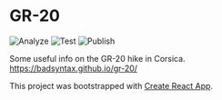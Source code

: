 # GR-20

![Analyze](https://github.com/badsyntax/gr-20/workflows/Analyze/badge.svg?branch=master)
![Test](https://github.com/badsyntax/gr-20/workflows/Test/badge.svg?branch=master)
![Publish](https://github.com/badsyntax/gr-20/workflows/Publish/badge.svg)

Some useful info on the GR-20 hike in Corsica. https://badsyntax.github.io/gr-20/

This project was bootstrapped with [Create React App](https://github.com/facebook/create-react-app).
